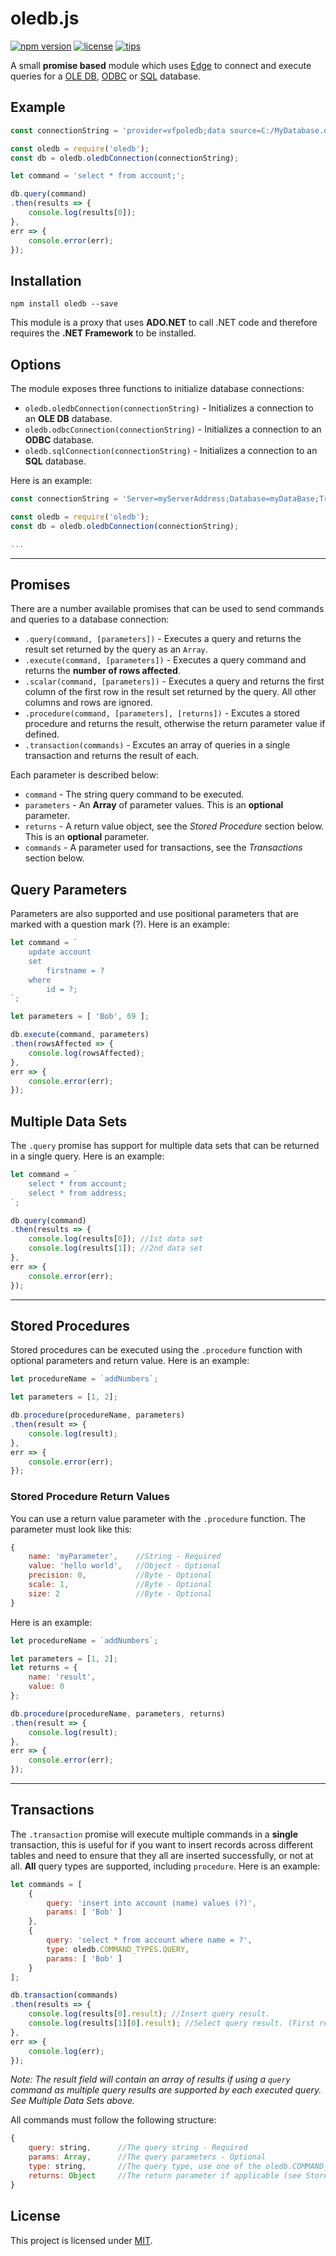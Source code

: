 # oledb.js

[![npm version](https://img.shields.io/badge/npm-v1.5.0-blue.svg)](https://www.npmjs.com/package/oledb)
[![license](https://img.shields.io/badge/license-MIT-orange.svg)](LICENSE)
[![tips](https://img.shields.io/badge/tips-bitcoin-brightgreen.svg)](https://www.coinbase.com/blahyourhamster)

A small **promise based** module which uses [Edge](https://github.com/tjanczuk/edge) to connect and execute queries for a 
[OLE DB](https://en.wikipedia.org/wiki/OLE_DB), [ODBC](https://en.wikipedia.org/wiki/Open_Database_Connectivity) or [SQL](https://en.wikipedia.org/wiki/SQL) database.

## Example
```js
const connectionString = 'provider=vfpoledb;data source=C:/MyDatabase.dbc';

const oledb = require('oledb');
const db = oledb.oledbConnection(connectionString);

let command = 'select * from account;';

db.query(command)
.then(results => {
    console.log(results[0]);
},
err => {
    console.error(err);
});
```

## Installation
```
npm install oledb --save
```

This module is a proxy that uses **ADO.NET** to call .NET code and therefore requires the **.NET Framework** to be installed.

## Options
The module exposes three functions to initialize database connections:

- `oledb.oledbConnection(connectionString)` - Initializes a connection to an **OLE DB** database.
- `oledb.odbcConnection(connectionString)` - Initializes a connection to an **ODBC** database.
- `oledb.sqlConnection(connectionString)` - Initializes a connection to an **SQL** database.

Here is an example:

```js
const connectionString = 'Server=myServerAddress;Database=myDataBase;Trusted_Connection=True;';

const oledb = require('oledb');
const db = oledb.oledbConnection(connectionString);

...
```

---

## Promises
There are a number available promises that can be used to send commands and queries to a database connection:

- `.query(command, [parameters])` - Executes a query and returns the result set returned by the query as an `Array`.
- `.execute(command, [parameters])` - Executes a query command and returns the **number of rows affected**.
- `.scalar(command, [parameters])` - Executes a query and returns the first column of the first row in the result set returned by the query. All other columns and rows are ignored.
- `.procedure(command, [parameters], [returns])` - Excutes a stored procedure and returns the result, otherwise the return parameter value if defined.
- `.transaction(commands)` - Excutes an array of queries in a single transaction and returns the result of each.

Each parameter is described below:

- `command` - The string query command to be executed.
- `parameters` - An **Array** of parameter values. This is an **optional** parameter.
- `returns` - A return value object, see the *Stored Procedure* section below. This is an **optional** parameter.
- `commands` - A parameter used for transactions, see the *Transactions* section below.

## Query Parameters
Parameters are also supported and use positional parameters that are marked with a question mark (?). Here is an example:

```js
let command = `
    update account
    set
        firstname = ?
    where
        id = ?;
`;

let parameters = [ 'Bob', 69 ];

db.execute(command, parameters)
.then(rowsAffected => {
    console.log(rowsAffected);
},
err => {
    console.error(err);
});
```

## Multiple Data Sets
The `.query` promise has support for multiple data sets that can be returned in a single query. Here is an example:

```js
let command = `
    select * from account;
    select * from address;
`;

db.query(command)
.then(results => {
    console.log(results[0]); //1st data set
    console.log(results[1]); //2nd data set
},
err => {
    console.error(err);
});
```

---

## Stored Procedures
Stored procedures can be executed using the `.procedure` function with optional parameters and return value. Here is an example:

```js
let procedureName = `addNumbers`;

let parameters = [1, 2];

db.procedure(procedureName, parameters)
.then(result => {
    console.log(result);
},
err => {
    console.error(err);
});
```

### Stored Procedure Return Values
You can use a return value parameter with the `.procedure` function. The parameter must look like this:

```js
{
    name: 'myParameter',    //String - Required
    value: 'hello world',   //Object - Optional
    precision: 0,           //Byte - Optional
    scale: 1,               //Byte - Optional
    size: 2                 //Byte - Optional
}
```

Here is an example:

```js
let procedureName = `addNumbers`;

let parameters = [1, 2];
let returns = {
    name: 'result',
    value: 0
};

db.procedure(procedureName, parameters, returns)
.then(result => {
    console.log(result);
},
err => {
    console.error(err);
});
```

---

## Transactions
The `.transaction` promise will execute multiple commands in a **single** transaction, this is useful for if you want to insert records across different tables
and need to ensure that they all are inserted successfully, or not at all. **All** query types are supported, including `procedure`. Here is an example:

```js
let commands = [
    {
        query: 'insert into account (name) values (?)',
        params: [ 'Bob' ]
    },
    {
        query: 'select * from account where name = ?',
        type: oledb.COMMAND_TYPES.QUERY,
        params: [ 'Bob' ]
    }
];

db.transaction(commands)
.then(results => {
    console.log(results[0].result); //Insert query result.
    console.log(results[1][0].result); //Select query result. (First result set)
},
err => {
    console.log(err);
});
```

*Note: The result field will contain an array of results if using a `query` command as multiple query results are supported by each executed query. See Multiple Data Sets above.*

All commands must follow the following structure:

```js
{
    query: string,      //The query string - Required
    params: Array,      //The query parameters - Optional
    type: string,       //The query type, use one of the oledb.COMMAND_TYPES enumerations. - Optional - Defaults to 'command'
    returns: Object     //The return parameter if applicable (see Stored Procedures). - Optional
}
```

## License
This project is licensed under [MIT](LICENSE).
